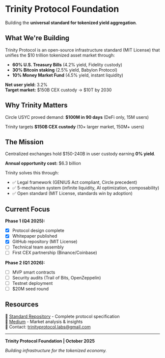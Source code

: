 # Trinity Protocol Foundation

Building the **universal standard for tokenized yield aggregation**.

## What We're Building

Trinity Protocol is an open-source infrastructure standard (MIT License) that unifies the $10 trillion tokenized asset market through:

- **60% U.S. Treasury Bills** (4.2% yield, Fidelity custody)
- **30% Bitcoin staking** (2.5% yield, Babylon Protocol)  
- **10% Money Market Fund** (4.5% yield, instant liquidity)

**Net user yield:** 3.2%  
**Target market:** $150B CEX custody → $10T by 2030

## Why Trinity Matters

Circle USYC proved demand: **$100M in 90 days** (DeFi only, 15M users)

Trinity targets **$150B CEX custody** (10× larger market, 150M+ users)

## The Mission

Centralized exchanges hold $150-240B in user custody earning **0% yield**.

**Annual opportunity cost:** $6.3 billion

Trinity solves this through:
- ✅ Legal framework (GENIUS Act compliant, Circle precedent)
- ✅ 5-mechanism system (infinite liquidity, AI optimization, composability)
- ✅ Open standard (MIT License, standards win by adoption)

## Current Focus

**Phase 1 (Q4 2025):**
- [x] Protocol design complete
- [x] Whitepaper published
- [x] GitHub repository (MIT License)
- [ ] Technical team assembly
- [ ] First CEX partnership (Binance/Coinbase)

**Phase 2 (Q1 2026):**
- [ ] MVP smart contracts
- [ ] Security audits (Trail of Bits, OpenZeppelin)
- [ ] Testnet deployment
- [ ] $20M seed round

## Resources

📖 [Standard Repository](https://github.com/trinityprotocollabs/standard) - Complete protocol specification  
📝 [Medium](https://medium.com/@trinityprotocol.labs) - Market analysis & insights  
📧 Contact: trinityprotocol.labs@gmail.com

---

**Trinity Protocol Foundation | October 2025**

*Building infrastructure for the tokenized economy.*
